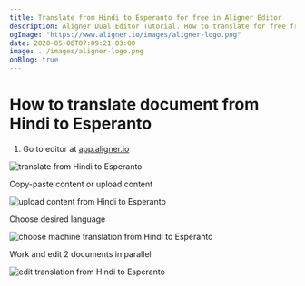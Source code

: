 ```yaml
---
title: Translate from Hindi to Esperanto for free in Aligner Editor
description: Aligner Dual Editor Tutorial. How to translate for free from Hindi to Esperanto. Aligner is multilingual document management platform. 
ogImage: "https://www.aligner.io/images/aligner-logo.png"
date: 2020-05-06T07:09:21+03:00
image: ../images/aligner-logo.png
onBlog: true
---
```


# How to translate document from Hindi to Esperanto

1. Go to editor at [app.aligner.io](https://app.aligner.io "Aligner App web page")

![translate from Hindi to Esperanto](../aligner-blank-editor.png "translate from Hindi to Esperanto")

Copy-paste content or upload content

![upload content from Hindi to Esperanto](../aligner-uploaded-document.png "upload content from Hindi to Esperanto")

Choose desired language

![choose machine translation from Hindi to Esperanto](../aligner-language-dropdown.png "choose machine translation from Hindi to Esperanto")

Work and edit 2 documents in parallel

![edit translation from Hindi to Esperanto](../aligner-double-sitded-editor.png "edit translation from Hindi to Esperanto")

